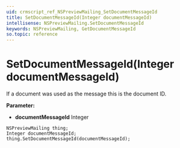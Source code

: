 ```yaml
---
uid: crmscript_ref_NSPreviewMailing_SetDocumentMessageId
title: SetDocumentMessageId(Integer documentMessageId)
intellisense: NSPreviewMailing.SetDocumentMessageId
keywords: NSPreviewMailing, GetDocumentMessageId
so.topic: reference
---
```


# SetDocumentMessageId(Integer documentMessageId)

If a document was used as the message this is the document ID.

**Parameter:** 
* **documentMessageId** Integer

```crmscript
NSPreviewMailing thing;
Integer documentMessageId;
thing.SetDocumentMessageId(documentMessageId);
```


